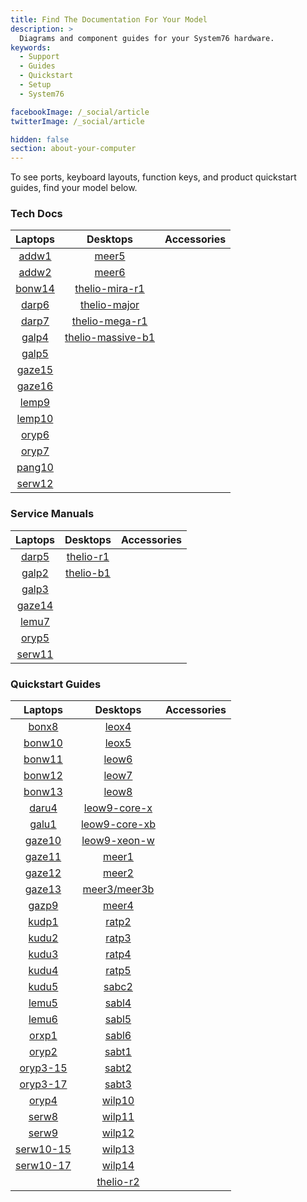 ```yaml
---
title: Find The Documentation For Your Model
description: >
  Diagrams and component guides for your System76 hardware.
keywords:
  - Support
  - Guides
  - Quickstart
  - Setup
  - System76

facebookImage: /_social/article
twitterImage: /_social/article

hidden: false
section: about-your-computer
---
```


To see ports, keyboard layouts, function keys, and product quickstart guides, find your model below.

<!-- To find information on a product you ordered, log into [<i class="fa fa-user"></i> My Account](https://system76.com/my-account/orders) and select the **quickstart guide** button beneath your product. THIS BUTTON WILL BE CHANGING -->

<!-- ## Current Models

| Laptops   | Desktops | Accessories |
|:---------:|:-------:|:------------:|
| [pang10](https://tech-docs.system76.com/models/pang10/README.html) | [meer6](https://tech-docs.system76.com/models/meer6/README.html) | [launch_1](https://tech-docs.system76.com/models/launch_1/repairs.html)
| [galp5](https://tech-docs.system76.com/models/galp5/README.html)   | [thelio-r1](/images/guides/thelio-r1.png) |
| [lemp10](https://tech-docs.system76.com/models/lemp10/README.html) | [thelio-r2](/images/guides/thelio-r2.png) |
| [darp7](https://tech-docs.system76.com/models/darp7/README.html)   | [thelio-b1](/images/guides/thelio-b1.png) |
| [gaze16](https://tech-docs.system76.com/models/gaze16/README.html) | [thelio-mira-r1](https://tech-docs.system76.com/models/thelio-mira-r1.0/README.html) |
| [oryp7](https://tech-docs.system76.com/models/oryp7/README.html) | [thelio-major](https://tech-docs.system76.com/models/thelio-major-intel-and-amd/README.html) |
| [serw12](https://tech-docs.system76.com/models/serw12/README.html) | [thelio-mega-r1](https://tech-docs.system76.com/models/thelio-mega-r1.0/README.html) |
| [bown14](https://tech-docs.system76.com/models/bonw14/README.html) | [thelio-massive-b1](https://tech-docs.system76.com/models/thelio-massive-b1.2/README.html) | -->

### Tech Docs

| Laptops | Desktops | Accessories |
|:-------:|:--------:|:-----------:|
| [addw1](https://tech-docs.system76.com/models/addw1/README.html) | [meer5](https://tech-docs.system76.com/models/meer5/README.html) |
| [addw2](https://tech-docs.system76.com/models/addw2/README.html) | [meer6](https://tech-docs.system76.com/models/meer6/README.html) | 
| [bonw14](https://tech-docs.system76.com/models/bonw14/README.html) | [thelio-mira-r1](https://tech-docs.system76.com/models/thelio-mira-r1.0/README.html) |
| [darp6](https://tech-docs.system76.com/models/darp6/README.html) | [thelio-major](https://tech-docs.system76.com/models/thelio-major-intel-and-amd/README.html) |
| [darp7](https://tech-docs.system76.com/models/darp7/README.html) | [thelio-mega-r1](https://tech-docs.system76.com/models/thelio-mega-r1.0/README.html) |
| [galp4](https://tech-docs.system76.com/models/galp4/README.html) | [thelio-massive-b1](https://tech-docs.system76.com/models/thelio-massive-b1.2/README.html) |
| [galp5](https://tech-docs.system76.com/models/galp5/README.html) |
| [gaze15](https://tech-docs.system76.com/models/gaze15/README.html) |
| [gaze16](https://tech-docs.system76.com/models/gaze16/README.html) |
| [lemp9](https://tech-docs.system76.com/models/lemp9/README.html) |
| [lemp10](https://tech-docs.system76.com/models/lemp10/README.html) |
| [oryp6](https://tech-docs.system76.com/models/oryp6/README.html) |
| [oryp7](https://tech-docs.system76.com/models/oryp7/README.html) |
| [pang10](https://tech-docs.system76.com/models/pang10/README.html) |
| [serw12](https://tech-docs.system76.com/models/serw12/README.html) |

### Service Manuals

| Laptops | Desktops | Accessories |
|:-------:|:--------:|:-----------:|
| [darp5](/service-manuals/pdfs/Darter/darp5-service-manual.pdf) | [thelio-r1](/service-manuals/pdfs/Thelio/R1/thelio-r1-service-manual.pdf) |
| [galp2](/service-manuals/pdfs/Galago/galp2-service-manual.pdf) | [thelio-b1](/service-manuals/pdfs/Thelio/B1/thelio-b1-service-manual.pdf) | 
| [galp3](/service-manuals/pdfs/Galago/galp3-service-manual.pdf) |
| [gaze14](/service-manuals/pdfs/Gazelle/gaze14-service-manual.pdf) |
| [lemu7](/service-manuals/pdfs/Lemur/lemu7-service-manual.pdf) |
| [oryp5](/service-manuals/pdfs/Oryx/oryp5-service-manual.pdf) |
| [serw11](/service-manuals/pdfs/Serval/serw11-service-manual.pdf) |

### Quickstart Guides

| Laptops | Desktops | Accessories |
|:-------:|:--------:|:-----------:|
| [bonx8](/images/guides/bonx8.pdf) | [leox4](/images/guides/leox4.pdf) |
| [bonw10](/images/guides/bonw10.png) | [leox5](/images/guides/leox5.pdf) |
| [bonw11](/images/guides/bonw11.png) | [leow6](/images/guides/leow6.png) |
| [bonw12](/images/guides/bonw12.png) | [leow7](/images/guides/leow7.png) |
| [bonw13](/images/guides/bonw13.png) | [leow8](/images/guides/leow8.png) |
| [daru4](/images/guides/daru4.pdf) | [leow9-core-x](/images/guides/leow9-core-x.png) |
| [galu1](/images/guides/galu1.pdf) | [leow9-core-xb](/images/guides/leow9-core-xb.png) |
| [gaze10](/images/guides/gaze10.pdf) | [leow9-xeon-w](/images/guides/leow9-xeon-w.png) |
| [gaze11](/images/guides/gaze11.png) | [meer1](/images/guides/meer1.pdf) |
| [gaze12](/images/guides/gaze12.png) | [meer2](/images/guides/meer2.png) |
| [gaze13](/images/guides/gaze13.png) | [meer3/meer3b](/images/guides/meer3.png) |
| [gazp9](/images/guides/gazp9.pdf) | [meer4](/images/guides/meer4.png) |
| [kudp1](/images/guides/kudp1.pdf) | [ratp2](/images/guides/ratp2.pdf) |
| [kudu2](/images/guides/kudu2.png) | [ratp3](/images/guides/ratp3.pdf) |
| [kudu3](/images/guides/kudu3.png) | [ratp4](/images/guides/ratp4.pdf) |
| [kudu4](/images/guides/kudu4.png) | [ratp5](/images/guides/ratp5.png) |
| [kudu5](/images/guides/kudu5.png) | [sabc2](/images/guides/sabc2.pdf) |
| [lemu5](/images/guides/lemu5.pdf) | [sabl4](/images/guides/sabl4.pdf) |
| [lemu6](/images/guides/lemu6.pdf) | [sabl5](/images/guides/sabl5.png) |
| [orxp1](/images/guides/orxp1.pdf) | [sabl6](/images/guides/sabl6.png) |
| [oryp2](/images/guides/oryp2.png) | [sabt1](/images/guides/sabt1.pdf) |
| [oryp3-15](/images/guides/oryp3-15.png) | [sabt2](/images/guides/sabt2.pdf) |
| [oryp3-17](/images/guides/oryp3-17.png) | [sabt3](/images/guides/sabt3.pdf) |
| [oryp4](/images/guides/oryp4.png) | [wilp10](/images/guides/wilp10.pdf) |
| [serw8](/images/guides/serw8.pdf) | [wilp11](/images/guides/wilp11.pdf) |
| [serw9](/images/guides/serw9.png) | [wilp12](/images/guides/wilp12.png) |
| [serw10-15](/images/guides/serw10-15.png) | [wilp13](/images/guides/wilp13.png) |
| [serw10-17](/images/guides/serw10-17.png) | [wilp14](/images/guides/wilp14.png) |
| | [thelio-r2](/images/guides/thelio-r2.png) 

